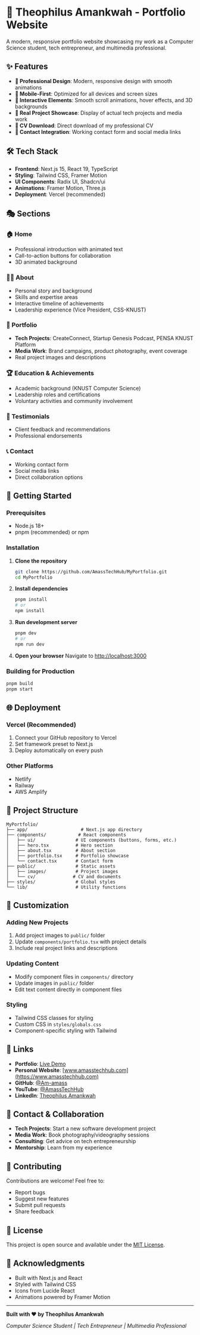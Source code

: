 # 🚀 Theophilus Amankwah - Portfolio Website

A modern, responsive portfolio website showcasing my work as a Computer Science student, tech entrepreneur, and multimedia professional.

## ✨ Features

- **🎯 Professional Design**: Modern, responsive design with smooth animations
- **📱 Mobile-First**: Optimized for all devices and screen sizes
- **🎨 Interactive Elements**: Smooth scroll animations, hover effects, and 3D backgrounds
- **📸 Real Project Showcase**: Display of actual tech projects and media work
- **📄 CV Download**: Direct download of my professional CV
- **📧 Contact Integration**: Working contact form and social media links

## 🛠️ Tech Stack

- **Frontend**: Next.js 15, React 19, TypeScript
- **Styling**: Tailwind CSS, Framer Motion
- **UI Components**: Radix UI, Shadcn/ui
- **Animations**: Framer Motion, Three.js
- **Deployment**: Vercel (recommended)

## 🎭 Sections

### 🏠 Home
- Professional introduction with animated text
- Call-to-action buttons for collaboration
- 3D animated background

### 👨‍💻 About
- Personal story and background
- Skills and expertise areas
- Interactive timeline of achievements
- Leadership experience (Vice President, CSS-KNUST)

### 🎯 Portfolio
- **Tech Projects**: CreateConnect, Startup Genesis Podcast, PENSA KNUST Platform
- **Media Work**: Brand campaigns, product photography, event coverage
- Real project images and descriptions

### 🏆 Education & Achievements
- Academic background (KNUST Computer Science)
- Leadership roles and certifications
- Voluntary activities and community involvement

### 💬 Testimonials
- Client feedback and recommendations
- Professional endorsements

### 📞 Contact
- Working contact form
- Social media links
- Direct collaboration options

## 🚀 Getting Started

### Prerequisites
- Node.js 18+ 
- pnpm (recommended) or npm

### Installation

1. **Clone the repository**
   ```bash
   git clone https://github.com/AmassTechHub/MyPortfolio.git
   cd MyPortfolio
   ```

2. **Install dependencies**
   ```bash
   pnpm install
   # or
   npm install
   ```

3. **Run development server**
   ```bash
   pnpm dev
   # or
   npm run dev
   ```

4. **Open your browser**
   Navigate to [http://localhost:3000](http://localhost:3000)

### Building for Production

```bash
pnpm build
pnpm start
```

## 🌐 Deployment

### Vercel (Recommended)
1. Connect your GitHub repository to Vercel
2. Set framework preset to Next.js
3. Deploy automatically on every push

### Other Platforms
- Netlify
- Railway
- AWS Amplify

## 📁 Project Structure

```
MyPortfolio/
├── app/                    # Next.js app directory
├── components/            # React components
│   ├── ui/               # UI components (buttons, forms, etc.)
│   ├── hero.tsx          # Hero section
│   ├── about.tsx         # About section
│   ├── portfolio.tsx     # Portfolio showcase
│   └── contact.tsx       # Contact form
├── public/               # Static assets
│   ├── images/           # Project images
│   └── cv/              # CV and documents
├── styles/               # Global styles
└── lib/                  # Utility functions
```

## 🎨 Customization

### Adding New Projects
1. Add project images to `public/` folder
2. Update `components/portfolio.tsx` with project details
3. Include real project links and descriptions

### Updating Content
- Modify component files in `components/` directory
- Update images in `public/` folder
- Edit text content directly in component files

### Styling
- Tailwind CSS classes for styling
- Custom CSS in `styles/globals.css`
- Component-specific styling with Tailwind

## 🔗 Links

- **Portfolio**: [Live Demo](https://your-vercel-url.vercel.app)
- **Personal Website**: [www.amasstechhub.com](https://www.amasstechhub.com)
- **GitHub**: [@Am-amass](https://github.com/Am-amass)
- **YouTube**: [@AmassTechHub](https://www.youtube.com/@AmassTechHub)
- **LinkedIn**: [Theophilus Amankwah](https://www.linkedin.com/in/theophilus-amankwah-kvngamass/)

## 📱 Contact & Collaboration

- **Tech Projects**: Start a new software development project
- **Media Work**: Book photography/videography sessions
- **Consulting**: Get advice on tech entrepreneurship
- **Mentorship**: Learn from my experience

## 🤝 Contributing

Contributions are welcome! Feel free to:
- Report bugs
- Suggest new features
- Submit pull requests
- Share feedback

## 📄 License

This project is open source and available under the [MIT License](LICENSE).

## 🙏 Acknowledgments

- Built with Next.js and React
- Styled with Tailwind CSS
- Icons from Lucide React
- Animations powered by Framer Motion

---

**Built with ❤️ by Theophilus Amankwah**

*Computer Science Student | Tech Entrepreneur | Multimedia Professional* 